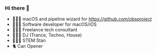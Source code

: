 ### Hi there 👋

- 🧙🏻‍♂️ macOS and pipeline wizard for https://github.com/obsproject
- 🧑🏻‍💻 Software developer for macOS/iOS
- 🤵🏻‍♂️ Freelance tech consultant
- 👨🏻‍🎤 DJ (Trance, Techno, House)
- 👨🏻‍🔬 STEM Stan
- 🐈 Can Opener
